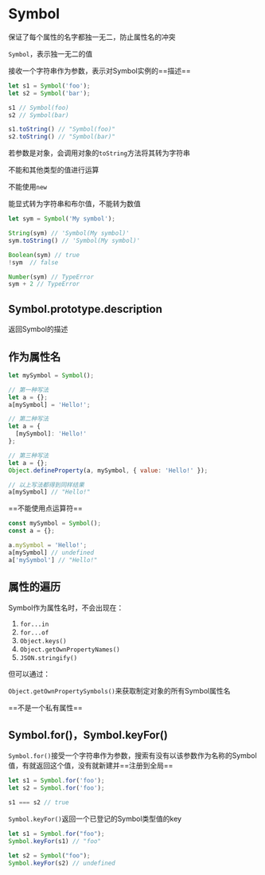 # Symbol

保证了每个属性的名字都独一无二，防止属性名的冲突

`Symbol`，表示独一无二的值



接收一个字符串作为参数，表示对Symbol实例的==描述==

```javascript
let s1 = Symbol('foo');
let s2 = Symbol('bar');

s1 // Symbol(foo)
s2 // Symbol(bar)

s1.toString() // "Symbol(foo)"
s2.toString() // "Symbol(bar)"
```

若参数是对象，会调用对象的`toString`方法将其转为字符串



不能和其他类型的值进行运算

不能使用`new`

能显式转为字符串和布尔值，不能转为数值

```javascript
let sym = Symbol('My symbol');

String(sym) // 'Symbol(My symbol)'
sym.toString() // 'Symbol(My symbol)'

Boolean(sym) // true
!sym  // false

Number(sym) // TypeError
sym + 2 // TypeError
```

## Symbol.prototype.description

返回Symbol的描述

## 作为属性名

```javascript
let mySymbol = Symbol();

// 第一种写法
let a = {};
a[mySymbol] = 'Hello!';

// 第二种写法
let a = {
  [mySymbol]: 'Hello!'
};

// 第三种写法
let a = {};
Object.defineProperty(a, mySymbol, { value: 'Hello!' });

// 以上写法都得到同样结果
a[mySymbol] // "Hello!"
```

==不能使用点运算符==

```javascript
const mySymbol = Symbol();
const a = {};

a.mySymbol = 'Hello!';
a[mySymbol] // undefined
a['mySymbol'] // "Hello!"
```

## 属性的遍历

Symbol作为属性名时，不会出现在：

1. `for...in`
2. `for...of`
3. `Object.keys()`
4. `Object.getOwnPropertyNames()`
5. `JSON.stringify()`

但可以通过：

`Object.getOwnPropertySymbols()`来获取制定对象的所有Symbol属性名

==不是一个私有属性==

## Symbol.for()，Symbol.keyFor()

`Symbol.for()`接受一个字符串作为参数，搜索有没有以该参数作为名称的Symbol值，有就返回这个值，没有就新建并==注册到全局==

```javascript
let s1 = Symbol.for('foo');
let s2 = Symbol.for('foo');

s1 === s2 // true
```



`Symbol.keyFor()`返回一个已登记的Symbol类型值的key

```javascript
let s1 = Symbol.for("foo");
Symbol.keyFor(s1) // "foo"

let s2 = Symbol("foo");
Symbol.keyFor(s2) // undefined
```

























